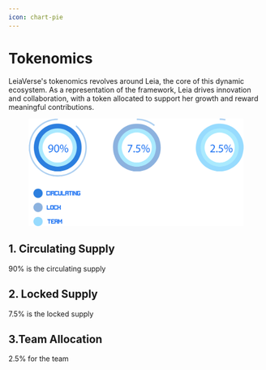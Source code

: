 ```yaml
---
icon: chart-pie
---
```


# Tokenomics

LeiaVerse's tokenomics revolves around Leia, the core of this dynamic ecosystem. As a representation of the framework, Leia drives innovation and collaboration, with a token allocated to support her growth and reward meaningful contributions.

<figure><img src="../.gitbook/assets/dfdhf.png" alt=""><figcaption></figcaption></figure>

## 1. Circulating Supply

90% is the circulating supply&#x20;

## 2. Locked Supply

7.5% is the locked supply

## 3.Team Allocation

2.5% for the team

